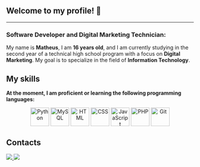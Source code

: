 ## Welcome to my profile! 👋
---
### Software Developer and Digital Marketing Technician:
My name is **Matheus**, I am **16 years old**, and I am currently studying in the second year of a technical high school program with a focus on **Digital Marketing**. My goal is to specialize in the field of **Information Technology**.

## My skills
**At the moment, I am proficient or learning the following programming languages:**
<div align="center">
  <img src="https://cdn.jsdelivr.net/npm/devicon@2.14.0/icons/python/python-original.svg" alt="Python" width="50" />
  <img src="https://cdn.jsdelivr.net/npm/devicon@2.14.0/icons/mysql/mysql-original.svg" alt="MySQL" width="50" />
  <img src="https://cdn.jsdelivr.net/npm/devicon@2.14.0/icons/html5/html5-original.svg" alt="HTML" width="50" />
  <img src="https://cdn.jsdelivr.net/npm/devicon@2.14.0/icons/css3/css3-original.svg" alt="CSS" width="50" />
  <img src="https://cdn.jsdelivr.net/npm/devicon@2.14.0/icons/javascript/javascript-original.svg" alt="JavaScript" width="50" />
  <img src="https://cdn.jsdelivr.net/npm/devicon@2.14.0/icons/php/php-original.svg" alt="PHP" width="50" />
  <img src="https://cdn.jsdelivr.net/npm/devicon@2.14.0/icons/git/git-original.svg" alt="Git" width="50" />
</div>

## Contacts
<div>
  <a href="https://instagram.com/_mathew056" target="_blank">
    <img loading="lazy" src="https://img.shields.io/badge/-Instagram-%23E4405F?style=for-the-badge&logo=instagram&logoColor=white" target="_blank">
  </a>
  <a href="mailto:matheusyon3@gmail.com">
    <img loading="lazy" src="https://img.shields.io/badge/Gmail-D14836?style=for-the-badge&logo=gmail&logoColor=white" target="_blank">
  </a>   
</div>

